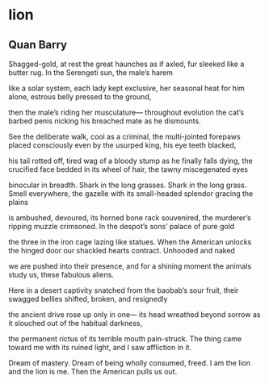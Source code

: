 # lion
## Quan Barry
Shagged-gold, at rest the great haunches
as if axled, fur sleeked like a butter rug.
In the Serengeti sun, the male’s harem

like a solar system, each lady kept
exclusive, her seasonal heat for him alone,
estrous belly pressed to the ground,

then the male’s riding her musculature—
throughout evolution the cat’s barbed penis
nicking his breached mate as he dismounts.

See the deliberate walk, cool as a criminal,
the multi-jointed forepaws placed consciously
even by the usurped king, his eye teeth blacked,

his tail rotted off, tired wag of a bloody stump
as he finally falls dying, the crucified face bedded
in its wheel of hair, the tawny miscegenated eyes

binocular in breadth. Shark in the long grasses.
Shark in the long grass. Smell everywhere, the gazelle
with its small-headed splendor gracing the plains

is ambushed, devoured, its horned bone rack
souvenired, the murderer’s ripping muzzle crimsoned.
In the despot’s sons’ palace of pure gold

the three in the iron cage lazing like statues.
When the American unlocks the hinged door
our shackled hearts contract. Unhooded and naked

we are pushed into their presence,
and for a shining moment the animals study us,
these fabulous aliens.

Here in a desert captivity
snatched from the baobab’s sour fruit,
their swagged bellies shifted, broken, and resignedly

the ancient drive rose up only in one—
its head wreathed beyond sorrow
as it slouched out of the habitual darkness,

the permanent rictus of its terrible mouth
pain-struck. The thing came toward me
with its ruined light, and I saw affliction in it.

Dream of mastery. Dream of being wholly consumed,
freed. I am the lion and the lion is me.
Then the American pulls us out.